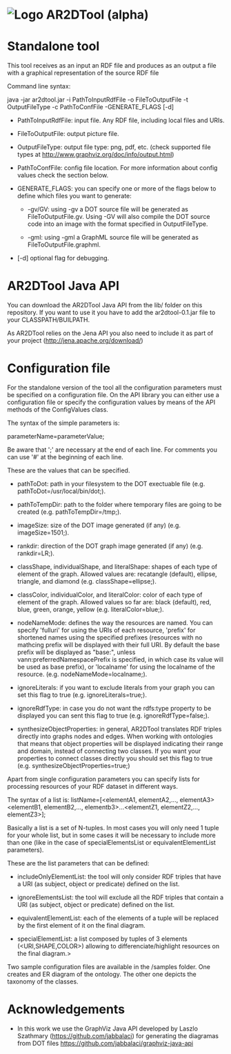 ![Logo](https://dl.dropboxusercontent.com/u/4192819/logoard2tool.png) AR2DTool (alpha)
===============

Standalone tool
===============
This tool receives as an input an RDF file and produces as an output a file with a graphical representation of the source RDF file

Command line syntax:

java -jar ar2dtool.jar -i PathToInputRdfFile -o FileToOutputFile -t OutputFileType -c PathToConfFile -GENERATE_FLAGS [-d]

- PathToInputRdfFile: input file. Any RDF file, including local files and URIs.

- FileToOutputFile: output picture file.

- OutputFileType: output file type: png, pdf, etc. (check supported file types at http://www.graphviz.org/doc/info/output.html)

- PathToConfFile: config file location. For more information about config values check the section below.

- GENERATE_FLAGS: you can specify one or more of the flags below to define which files you want to generate:

  * -gv/GV: using -gv a DOT source file will be generated as FileToOutputFile.gv. Using -GV will also compile the DOT source code into an image with the format specified in OutputFileType.

  * -gml: using -gml a GraphML source file will be generated as FileToOutputFile.graphml.

- [-d] optional flag for debugging. 


AR2DTool Java API
===============

You can download the AR2DTool Java API from the lib/ folder on this repository. If you want to use it you have to add the ar2dtool-0.1.jar file to your CLASSPATH/BUILPATH. 

As AR2DTool relies on the Jena API you also need to include it as part of your project (http://jena.apache.org/download/)


Configuration file
===============

For the standalone version of the tool all the configuration parameters must be specified on a configuration file. On the API library you can either use a configuration file or specify the configuration values by means of the API methods of the ConfigValues class. 

The syntax of the simple parameters is:

parameterName=parameterValue;

Be aware that ';' are necessary at the end of each line. For comments you can use '#' at the beginning of each line.

These are the values that can be specified. 

- pathToDot: path in your filesystem to the DOT exectuable file (e.g. pathToDot=/usr/local/bin/dot;).

- pathToTempDir: path to the folder where temporary files are going to be created (e.g. pathToTempDir=/tmp;).

- imageSize: size of the DOT image generated (if any) (e.g. imageSize=1501;).

- rankdir: direction of the DOT graph image generated (if any) (e.g. rankdir=LR;).

- classShape, individualShape, and literalShape: shapes of each type of element of the graph. Allowed values are: recatangle (default), ellipse, triangle, and diamond (e.g. classShape=ellipse;).


- classColor, individualColor, and literalColor: color of each type of element of the graph. Allowed values so far are: black (default), red, blue, green, orange, yellow (e.g. literalColor=blue;).

- nodeNameMode: defines the way the resources are named. You can specify 'fulluri' for using the URIs of each resource, 'prefix' for shortened names using the specified prefixes (resources with no mathcing prefix will be displayed with their full URI. By default the base prefix will be displayed as "base:", unless vann:preferredNamespacePrefix is specified, in which case its value will be used as base prefix), or 'localname' for using the localname of the resource. (e.g. nodeNameMode=localname;).

- ignoreLiterals: if you want to exclude literals from your graph you can set this flag to true (e.g. ignoreLiterals=true;).

- ignoreRdfType: in case you do not want the rdfs:type property to be displayed you can sent this flag to true (e.g. ignoreRdfType=false;).

- synthesizeObjectProperties: in general, AR2DTool translates RDF triples directly into graphs nodes and edges. When working with ontologies that means that object properties will be displayed indicating their range and domain, instead of connecting two classes. If you want your properties to connect classes directly you should set this flag to true (e.g. synthesizeObjectProperties=true;)

Apart from single configuration parameters you can specify lists for processing resources of your RDF dataset in different ways.

The syntax of a list is: listName=[<elementA1, elementA2,..., elementA3><elementB1, elementB2,..., elementb3>...<elementZ1, elementZ2,..., elementZ3>];

Basically a list is a set of N-tuples. In most cases you will only need 1 tuple for your whole list, but in some cases it will be necessary to include more than one (like in the case of specialElementsList or equivalentElementList parameters).

These are the list parameters that can be defined:

- includeOnlyElementList: the tool will only consider RDF triples that have a URI (as subject, object or predicate) defined on the list.

- ignoreElementsList: the tool will exclude all the RDF triples that contain a URI (as subject, object or predicate) defined on the list.

- equivalentElementList: each of the elements of a tuple will be replaced by the first element of it on the final diagram.

- specialElementList: a list composed by tuples of 3 elements (<URI,SHAPE,COLOR>) allowing to differenciate/highlight resources on the final diagram.>

Two sample configuration files are available in the /samples folder. One creates and ER diagram of the ontology. The other one depicts the taxonomy of the classes.


Acknowledgements
===============

- In this work we use the GraphViz Java API developed by Laszlo Szathmary (https://github.com/jabbalaci) for generating the diagramas from DOT files https://github.com/jabbalaci/graphviz-java-api
